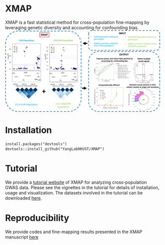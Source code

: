 # XMAP
XMAP is a fast statistical method for cross-population fine-mapping by leveraging genetic diversity and accounting for confounding bias.
![XMAP_overview](https://github.com/YangLabHKUST/XMAP/blob/main/results/flowchart.png)
# Installation
```
install.packages("devtools")
devtools::install_github("YangLabHKUST/XMAP")
```
# Tutorial
We provide a [tutorial website](https://mxcai.github.io/XMAP-tutorial/index.html) of XMAP for analyzing cross-population GWAS data. Please see the vignettes in the tutorial for details of installation, usage and visualization. The datasets involved in the tutorial can be downloaded [here](https://hkustconnect-my.sharepoint.com/:f:/g/personal/mcaiad_connect_ust_hk/EhJHXBkK_DNBjLFbIPjMeaoBFlmFwlz0F_uXXU0kvIrVGg?e=sTEh8O).

# Reproducibility
We provide codes and fine-mapping results presented in the XMAP manuscript [here](https://github.com/YangLabHKUST/XMAP/tree/main/results)

